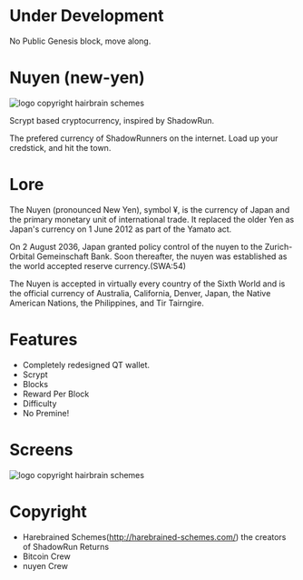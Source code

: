 Under Development
=========

No Public Genesis block, move along.

Nuyen (new-yen)
=========

![logo copyright hairbrain schemes](https://dl.dropboxusercontent.com/u/10409166/nuyen.png)

Scrypt based cryptocurrency, inspired by ShadowRun.

The prefered currency of ShadowRunners on the internet. Load up your credstick, and hit the town.


Lore
=========

The Nuyen (pronounced New Yen), symbol ¥, is the currency of Japan and the primary monetary unit of international trade. It replaced the older Yen as Japan's currency on 1 June 2012 as part of the Yamato act.

On 2 August 2036, Japan granted policy control of the nuyen to the Zurich-Orbital Gemeinschaft Bank. Soon thereafter, the nuyen was established as the world accepted reserve currency.(SWA:54)

The Nuyen is accepted in virtually every country of the Sixth World and is the official currency of Australia, California, Denver, Japan, the Native American Nations, the Philippines, and Tir Tairngire.


Features
=========

* Completely redesigned QT wallet.
* Scrypt
* Blocks
* Reward Per Block
* Difficulty
* No Premine!

Screens
========

![logo copyright hairbrain schemes](https://dl.dropboxusercontent.com/u/10409166/nuyen-splash.png)

Copyright
=========

* Harebrained Schemes(http://harebrained-schemes.com/) the creators of ShadowRun Returns
* Bitcoin Crew
* nuyen Crew

